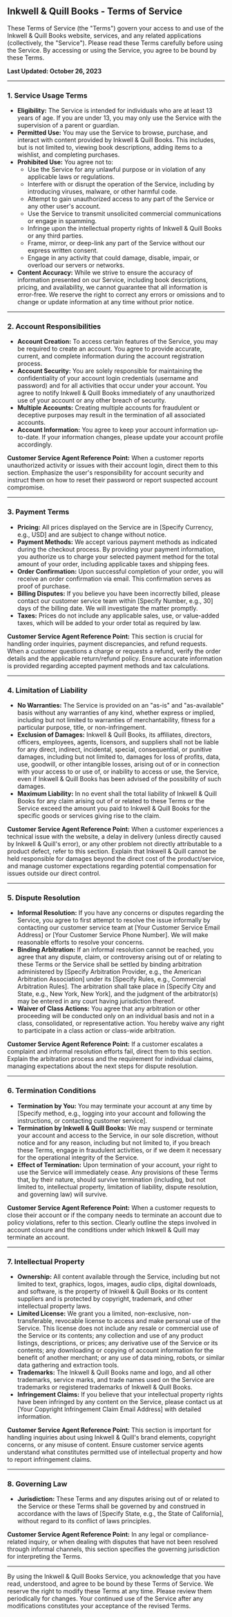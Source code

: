 ## Inkwell & Quill Books - Terms of Service

These Terms of Service (the "Terms") govern your access to and use of the Inkwell & Quill Books website, services, and any related applications (collectively, the "Service"). Please read these Terms carefully before using the Service. By accessing or using the Service, you agree to be bound by these Terms.

**Last Updated: October 26, 2023**

---

### 1. Service Usage Terms

*   **Eligibility:** The Service is intended for individuals who are at least 13 years of age. If you are under 13, you may only use the Service with the supervision of a parent or guardian.
*   **Permitted Use:** You may use the Service to browse, purchase, and interact with content provided by Inkwell & Quill Books. This includes, but is not limited to, viewing book descriptions, adding items to a wishlist, and completing purchases.
*   **Prohibited Use:** You agree not to:
    *   Use the Service for any unlawful purpose or in violation of any applicable laws or regulations.
    *   Interfere with or disrupt the operation of the Service, including by introducing viruses, malware, or other harmful code.
    *   Attempt to gain unauthorized access to any part of the Service or any other user's account.
    *   Use the Service to transmit unsolicited commercial communications or engage in spamming.
    *   Infringe upon the intellectual property rights of Inkwell & Quill Books or any third parties.
    *   Frame, mirror, or deep-link any part of the Service without our express written consent.
    *   Engage in any activity that could damage, disable, impair, or overload our servers or networks.
*   **Content Accuracy:** While we strive to ensure the accuracy of information presented on our Service, including book descriptions, pricing, and availability, we cannot guarantee that all information is error-free. We reserve the right to correct any errors or omissions and to change or update information at any time without prior notice.

---

### 2. Account Responsibilities

*   **Account Creation:** To access certain features of the Service, you may be required to create an account. You agree to provide accurate, current, and complete information during the account registration process.
*   **Account Security:** You are solely responsible for maintaining the confidentiality of your account login credentials (username and password) and for all activities that occur under your account. You agree to notify Inkwell & Quill Books immediately of any unauthorized use of your account or any other breach of security.
*   **Multiple Accounts:** Creating multiple accounts for fraudulent or deceptive purposes may result in the termination of all associated accounts.
*   **Account Information:** You agree to keep your account information up-to-date. If your information changes, please update your account profile accordingly.

**Customer Service Agent Reference Point:** When a customer reports unauthorized activity or issues with their account login, direct them to this section. Emphasize the user's responsibility for account security and instruct them on how to reset their password or report suspected account compromise.

---

### 3. Payment Terms

*   **Pricing:** All prices displayed on the Service are in [Specify Currency, e.g., USD] and are subject to change without notice.
*   **Payment Methods:** We accept various payment methods as indicated during the checkout process. By providing your payment information, you authorize us to charge your selected payment method for the total amount of your order, including applicable taxes and shipping fees.
*   **Order Confirmation:** Upon successful completion of your order, you will receive an order confirmation via email. This confirmation serves as proof of purchase.
*   **Billing Disputes:** If you believe you have been incorrectly billed, please contact our customer service team within [Specify Number, e.g., 30] days of the billing date. We will investigate the matter promptly.
*   **Taxes:** Prices do not include any applicable sales, use, or value-added taxes, which will be added to your order total as required by law.

**Customer Service Agent Reference Point:** This section is crucial for handling order inquiries, payment discrepancies, and refund requests. When a customer questions a charge or requests a refund, verify the order details and the applicable return/refund policy. Ensure accurate information is provided regarding accepted payment methods and tax calculations.

---

### 4. Limitation of Liability

*   **No Warranties:** The Service is provided on an "as-is" and "as-available" basis without any warranties of any kind, whether express or implied, including but not limited to warranties of merchantability, fitness for a particular purpose, title, or non-infringement.
*   **Exclusion of Damages:** Inkwell & Quill Books, its affiliates, directors, officers, employees, agents, licensors, and suppliers shall not be liable for any direct, indirect, incidental, special, consequential, or punitive damages, including but not limited to, damages for loss of profits, data, use, goodwill, or other intangible losses, arising out of or in connection with your access to or use of, or inability to access or use, the Service, even if Inkwell & Quill Books has been advised of the possibility of such damages.
*   **Maximum Liability:** In no event shall the total liability of Inkwell & Quill Books for any claim arising out of or related to these Terms or the Service exceed the amount you paid to Inkwell & Quill Books for the specific goods or services giving rise to the claim.

**Customer Service Agent Reference Point:** When a customer experiences a technical issue with the website, a delay in delivery (unless directly caused by Inkwell & Quill's error), or any other problem not directly attributable to a product defect, refer to this section. Explain that Inkwell & Quill cannot be held responsible for damages beyond the direct cost of the product/service, and manage customer expectations regarding potential compensation for issues outside our direct control.

---

### 5. Dispute Resolution

*   **Informal Resolution:** If you have any concerns or disputes regarding the Service, you agree to first attempt to resolve the issue informally by contacting our customer service team at [Your Customer Service Email Address] or [Your Customer Service Phone Number]. We will make reasonable efforts to resolve your concerns.
*   **Binding Arbitration:** If an informal resolution cannot be reached, you agree that any dispute, claim, or controversy arising out of or relating to these Terms or the Service shall be settled by binding arbitration administered by [Specify Arbitration Provider, e.g., the American Arbitration Association] under its [Specify Rules, e.g., Commercial Arbitration Rules]. The arbitration shall take place in [Specify City and State, e.g., New York, New York], and the judgment of the arbitrator(s) may be entered in any court having jurisdiction thereof.
*   **Waiver of Class Actions:** You agree that any arbitration or other proceeding will be conducted only on an individual basis and not in a class, consolidated, or representative action. You hereby waive any right to participate in a class action or class-wide arbitration.

**Customer Service Agent Reference Point:** If a customer escalates a complaint and informal resolution efforts fail, direct them to this section. Explain the arbitration process and the requirement for individual claims, managing expectations about the next steps for dispute resolution.

---

### 6. Termination Conditions

*   **Termination by You:** You may terminate your account at any time by [Specify method, e.g., logging into your account and following the instructions, or contacting customer service].
*   **Termination by Inkwell & Quill Books:** We may suspend or terminate your account and access to the Service, in our sole discretion, without notice and for any reason, including but not limited to, if you breach these Terms, engage in fraudulent activities, or if we deem it necessary for the operational integrity of the Service.
*   **Effect of Termination:** Upon termination of your account, your right to use the Service will immediately cease. Any provisions of these Terms that, by their nature, should survive termination (including, but not limited to, intellectual property, limitation of liability, dispute resolution, and governing law) will survive.

**Customer Service Agent Reference Point:** When a customer requests to close their account or if the company needs to terminate an account due to policy violations, refer to this section. Clearly outline the steps involved in account closure and the conditions under which Inkwell & Quill may terminate an account.

---

### 7. Intellectual Property

*   **Ownership:** All content available through the Service, including but not limited to text, graphics, logos, images, audio clips, digital downloads, and software, is the property of Inkwell & Quill Books or its content suppliers and is protected by copyright, trademark, and other intellectual property laws.
*   **Limited License:** We grant you a limited, non-exclusive, non-transferable, revocable license to access and make personal use of the Service. This license does not include any resale or commercial use of the Service or its contents; any collection and use of any product listings, descriptions, or prices; any derivative use of the Service or its contents; any downloading or copying of account information for the benefit of another merchant; or any use of data mining, robots, or similar data gathering and extraction tools.
*   **Trademarks:** The Inkwell & Quill Books name and logo, and all other trademarks, service marks, and trade names used on the Service are trademarks or registered trademarks of Inkwell & Quill Books.
*   **Infringement Claims:** If you believe that your intellectual property rights have been infringed by any content on the Service, please contact us at [Your Copyright Infringement Claim Email Address] with detailed information.

**Customer Service Agent Reference Point:** This section is important for handling inquiries about using Inkwell & Quill's brand elements, copyright concerns, or any misuse of content. Ensure customer service agents understand what constitutes permitted use of intellectual property and how to report infringement claims.

---

### 8. Governing Law

*   **Jurisdiction:** These Terms and any disputes arising out of or related to the Service or these Terms shall be governed by and construed in accordance with the laws of [Specify State, e.g., the State of California], without regard to its conflict of laws principles.

**Customer Service Agent Reference Point:** In any legal or compliance-related inquiry, or when dealing with disputes that have not been resolved through informal channels, this section specifies the governing jurisdiction for interpreting the Terms.

---

By using the Inkwell & Quill Books Service, you acknowledge that you have read, understood, and agree to be bound by these Terms of Service. We reserve the right to modify these Terms at any time. Please review them periodically for changes. Your continued use of the Service after any modifications constitutes your acceptance of the revised Terms.